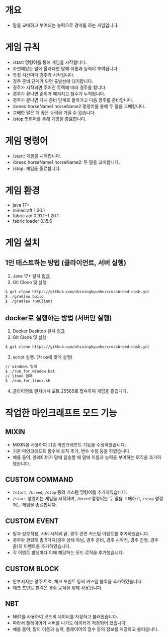# 개요
- 말을 교배하고 부여되는 능력으로 경마를 하는 게임입니다.

# 게임 규칙
- /start 명령어를 통해 게임을 시작합니다.
- 자연에있는 말에 올라타면 말에 이름과 능력이 부여됩니다.
- 특정 시간마다 경주가 시작됩니다.
- 경주 준비 단계가 되면 출발선에 대기합니다.
- 경주가 시작되면 주어진 트랙에 따라 경주를 합니다.
- 경주가 끝나면 순위가 매겨지고 점수가 누적됩니다.
- 경주가 끝나면 다시 준비 단계로 돌아가고 다음 경주를 준비합니다.
- /breed horseName1 horseName2 명령어를 통해 두 말을 교배합니다.
- 교배한 말은 더 좋은 능력을 가질 수 있습니다.
- /stop 명령어를 통해 게임을 종료합니다.

# 게임 명령어
- /start: 게임을 시작합니다.
- /breed horseName1 horseName2: 두 말을 교배합니다.
- /stop: 게임을 종료합니다.

# 게임 환경
- java 17+
- minecraft 1.20.1
- fabric api 0.91.1+1.20.1
- fabric loader 0.15.6

# 게임 설치
## 1인 테스트하는 방법 (클라이언트, 서버 실행)
1. Java 17+ 설치 [링크](https://www.oracle.com/java/technologies/downloads/#java17)
2. Git Clone 및 실행
```bash
$ git clone https://github.com/shininghyunho/crossbreed-dash.git
$ ./gradlew build
$ ./gradlew runClient
```

## docker로 실행하는 방법 (서버만 실행)
1. Docker Desktop 설치 [링크](https://www.docker.com/products/docker-desktop)
2. Git Clone 및 실행
```bash
$ git clone https://github.com/shininghyunho/crossbreed-dash.git
```
3. script 실행. (각 os에 맞게 실행)
```bash
// windows 일때
$ ./run_for_window.bat
// linux 일때
$ ./run_for_linux.sh
```
4. 클라이언트 런처에서 포트 25565로 접속하여 게임을 즐깁니다.

# 작업한 마인크래프트 모드 기능
## MIXIN
- MIXIN을 사용하여 기존 마인크래프트 기능을 수정하였습니다.
- 기존 마인크래프트 함수에 로직 추가, 변수 수정 등을 하였습니다.
- 예를 들어, 플레이어가 말에 탑승할 때 말에 이름과 능력을 부여하는 로직을 추가하였습니다.

## CUSTOM COMMAND
- `/start`, `/breed`, `/stop` 등의 커스텀 명령어를 추가하였습니다.
- `/start` 명령어는 게임을 시작하며, `/breed` 명령어는 두 말을 교배하고, `/stop` 명령어는 게임을 종료합니다.

## CUSTOM EVENT
- 말과 상호작용, 서버 시작과 끝, 경주 관련 커스텀 이벤트를 추가하였습니다.
- 경주와 관련해 총 5가지(경주 상태 아님, 경주 준비, 경주 시작전, 경주 진행, 경주 끝)의 이벤트를 추가하였습니다.
- 각 이벤트 발생마다 이에 해당하는 모드 로직을 추가했습니다.

## CUSTOM BLOCK
- 안부서지는 경주 트랙, 체크 포인트 등의 커스텀 블록을 추가하였습니다.
- 체크 포인트 블럭은 경주 로직을 위해 사용됩니다.

## NBT
- NBT를 사용하여 모드의 데이터를 저장하고 불러왔습니다.
- 따라서 플레이어가 서버를 나가도 데이터가 저장되어 있습니다.
- 예를 들어, 말의 이름과 능력, 플레이어의 점수 등의 정보를 저장하고 불러옵니다.
